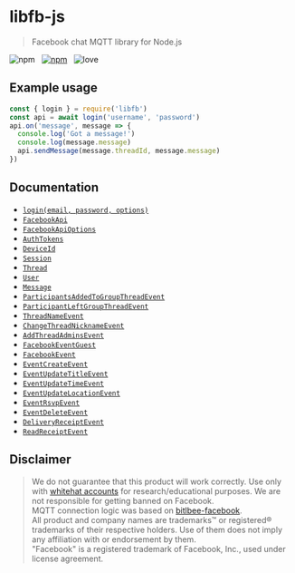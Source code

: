 # libfb-js

> Facebook chat MQTT library for Node.js

![npm](https://img.shields.io/npm/v/libfb.svg?style=for-the-badge) &nbsp;
[![npm](https://img.shields.io/npm/dt/libfb.svg?style=for-the-badge)](https://npmjs.com/package/libfb) &nbsp;
![love](https://img.shields.io/badge/Built%20with-%E2%9D%A4%20LOVE-red.svg?longCache=true&style=for-the-badge)

## Example usage

```js
const { login } = require('libfb')
const api = await login('username', 'password')
api.on('message', message => {
  console.log('Got a message!')
  console.log(message.message)
  api.sendMessage(message.threadId, message.message)
})
```

## Documentation
- [`login(email, password, options)`](docs/login.md)
- [`FacebookApi`](docs/FacebookApi.md)
- [`FacebookApiOptions`](docs/FacebookApiOptions.md)
- [`AuthTokens`](docs/AuthTokens.md)
- [`DeviceId`](docs/DeviceId.md)
- [`Session`](docs/Session.md)
- [`Thread`](docs/Thread.md)
- [`User`](docs/User.md)
- [`Message`](docs/Message.md)
- [`ParticipantsAddedToGroupThreadEvent`](docs/ParticipantsAddedToGroupThreadEvent.md)
- [`ParticipantLeftGroupThreadEvent`](docs/ParticipantLeftGroupThreadEvent.md)
- [`ThreadNameEvent`](docs/ThreadNameEvent.md)
- [`ChangeThreadNicknameEvent`](docs/ChangeThreadNicknameEvent.md)
- [`AddThreadAdminsEvent`](docs/AddThreadAdminsEvent.md)
- [`FacebookEventGuest`](docs/FacebookEventGuest.md)
- [`FacebookEvent`](docs/FacebookEvent.md)
- [`EventCreateEvent`](docs/EventCreateEvent.md)
- [`EventUpdateTitleEvent`](docs/EventUpdateTitleEvent.md)
- [`EventUpdateTimeEvent`](docs/EventUpdateTimeEvent.md)
- [`EventUpdateLocationEvent`](docs/EventUpdateLocationEvent.md)
- [`EventRsvpEvent`](docs/EventRsvpEvent.md)
- [`EventDeleteEvent`](docs/EventDeleteEvent.md)
- [`DeliveryReceiptEvent`](docs/DeliveryReceiptEvent.md)
- [`ReadReceiptEvent`](docs/ReadReceiptEvent.md)


## Disclaimer

> We do not guarantee that this product will work correctly. Use only with [whitehat accounts](https://www.facebook.com/whitehat/accounts/) for research/educational purposes. We are not responsible for getting banned on Facebook.  
> MQTT connection logic was based on [bitlbee-facebook](https://github.com/bitlbee-facebook).  
> All product and company names are trademarks™ or registered® trademarks of their respective holders. Use of them does not imply any affiliation with or endorsement by them.  
> "Facebook" is a registered trademark of Facebook, Inc., used under license agreement.